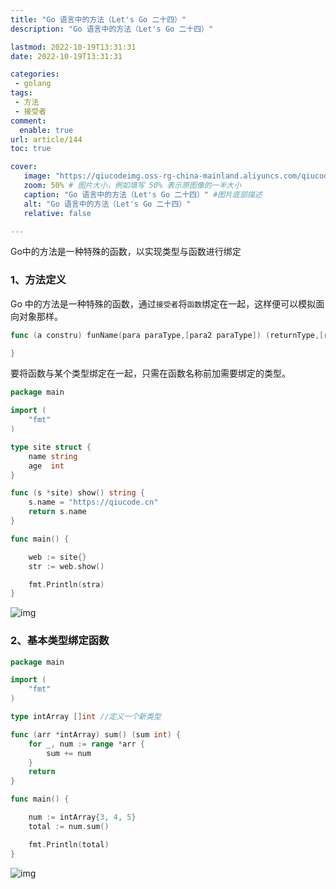 ```yaml
---
title: "Go 语言中的方法（Let's Go 二十四）"
description: "Go 语言中的方法（Let's Go 二十四）"

lastmod: 2022-10-19T13:31:31
date: 2022-10-19T13:31:31

categories:
 - golang
tags:
 - 方法
 - 接受者
comment:
  enable: true
url: article/144
toc: true

cover:
   image: "https://qiucodeimg.oss-rg-china-mainland.aliyuncs.com/qiucode2020/1666186121284.png" #图片路径例如：posts/tech/123/123.png
   zoom: 50% # 图片大小，例如填写 50% 表示原图像的一半大小
   caption: "Go 语言中的方法（Let's Go 二十四）" #图片底部描述
   alt: "Go 语言中的方法（Let's Go 二十四）"
   relative: false

---
```


Go中的方法是一种特殊的函数，以实现类型与函数进行绑定

<!--more-->

### 1、方法定义

Go 中的方法是一种特殊的函数，通过`接受者`将`函数`绑定在一起，这样便可以模拟面向对象那样。

```go
func (a constru) funName(para paraType,[para2 paraType]) (returnType,[returnType2]) {

}
```



要将函数与某个类型绑定在一起，只需在函数名称前加需要绑定的类型。

```go
package main

import (
    "fmt"
)

type site struct {
    name string
    age  int
}

func (s *site) show() string {
    s.name = "https://qiucode.cn"
    return s.name
}

func main() {

    web := site{}
    str := web.show()

    fmt.Println(stra)
}
```



![img](https://qiucodeimg.oss-rg-china-mainland.aliyuncs.com/qiucode2020/1666186121284.png)

### 2、基本类型绑定函数

```go
package main

import (
    "fmt"
)

type intArray []int //定义一个新类型

func (arr *intArray) sum() (sum int) {
    for _, num := range *arr {
        sum += num
    }
    return
}

func main() {

    num := intArray{3, 4, 5}
    total := num.sum()

    fmt.Println(total)
}
```



![img](https://qiucodeimg.oss-rg-china-mainland.aliyuncs.com/qiucode2020/1666186148201.png)